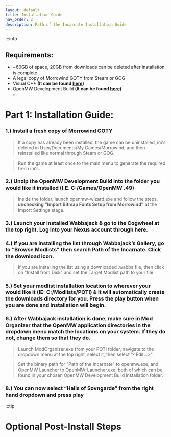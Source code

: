 ```yaml
---
layout: default
title: Installation Guide
nav_order: 2
description: Path of the Incarnate Installation Guide
---
```


:::info
## **Requirements:**
- ~60GB of space, 20GB from downloads can be deleted after installation is complete 
- A legal copy of Morrowind GOTY from Steam or GOG
- Visual C++ **(It can be found [here](https://aka.ms/vs/17/release/vc_redist.x64.exe))**
- OpenMW Development Build **(It can be found [here](https://gitlab.com/OpenMW/openmw/-/jobs/artifacts/master/raw/OpenMW_MSVC2022_64_RelWithDebInfo_master.zip?job=Windows_MSBuild_RelWithDebInfo))**  
:::

# **Part 1: Installation Guide:**

### 1.) Install a fresh copy of Morrowind GOTY

> If a copy has already been installed, the game can be uninstalled, ini's deleted in User/Documents/My Games/Morrowind, and then reinstalled like normal through Steam or GOG.

> Run the game at least once to the main menu to generate the required fresh ini's.

### 2.) Unzip the OpenMW Development Build into the folder you would like it installed (I.E. C:/Games/OpenMW .49)

> Inside the folder, launch openmw-wizard.exe and follow the steps, **unchecking "Import Bitmap Fonts Setup from Morrowind"** at the Import Settings stage. 

### 3.) Launch your installed Wabbajack & go to the Cogwheel at the top right. Log into your Nexus account through here.

### 4.) If you are installing the list through Wabbajack’s Gallery, go to “Browse Modlists” then search Path of the Incarnate. Click the download icon.

> If you are installing the list using a downloaded .wabba file, then click on "Install from Disk" and set the Target Modlist path to your file.

### 5.) Set your modlist installation location to wherever your would like it (IE: C:/Modlists/POTI) & it will automatically create the downloads directory for you. Press the play button when you are done and installation will begin.

### 6.) After Wabbajack installation is done, make sure in Mod Organizer that the OpenMW application directories in the dropdown menu match the locations on your system. If they do not, change them so that they do.

> Launch ModOrganizer.exe from your POTI folder, navigate to the dropdown menu at the top right, select it, then select "<Edit...>".

> Set the binary path for "Path of the Incarnate" to openmw.exe, and OpenMW Launcher to OpenMW-Launcher.exe, both of which can be found in your chosen OpenMW Development Build installation folder. 

### 8.) You can now select “Halls of Sovngarde” from the right hand dropdown and press play

:::tip
# Optional Post-Install Steps
